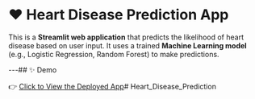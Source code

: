 # ❤️ Heart Disease Prediction App

This is a **Streamlit web application** that predicts the likelihood of heart disease based on user input. It uses a trained **Machine Learning model** (e.g., Logistic Regression, Random Forest) to make predictions.

---## ✨ Demo

👉 [Click to View the Deployed App](https://heartdiseaseprediction-eta8sefouwkwobrgo4bfpa.streamlit.app/)# Heart_Disease_Prediction
